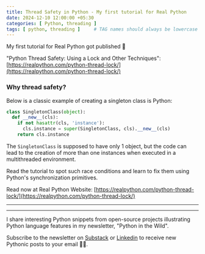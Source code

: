 ```yaml
---
title: Thread Safety in Python - My first tutorial for Real Python
date: 2024-12-10 12:00:00 +05:30
categories: [ Python, threading ]
tags: [ python, threading ]     # TAG names should always be lowercase
---
```


My first tutorial for Real Python got published 🎉

"Python Thread Safety: Using a Lock and Other Techniques": [https://realpython.com/python-thread-lock/](https://realpython.com/python-thread-lock/)

### Why thread safety?

Below is a classic example of creating a singleton class is Python:

```python
class SingletonClass(object):
  def __new__(cls):
    if not hasattr(cls, 'instance'):
      cls.instance = super(SingletonClass, cls).__new__(cls)
    return cls.instance
```

The `SingletonClass` is supposed to have only 1 object, but the code can lead to the creation of more than one instances
when executed in a multithreaded environment.

Read the tutorial to spot such race conditions and learn to fix them using Python's synchronization primitives.

Read now at Real Python Website: [https://realpython.com/python-thread-lock/](https://realpython.com/python-thread-lock/)

---
---

I share interesting Python snippets from open-source projects illustrating Python language features in my
newsletter, "Python in the Wild".

Subscribe to the newsletter on [Substack](https://djangocode.com/)
or [Linkedin](https://www.linkedin.com/newsletters/python-in-the-wild-7155981512197181440/) to receive new Pythonic
posts to your email 💌🚀.